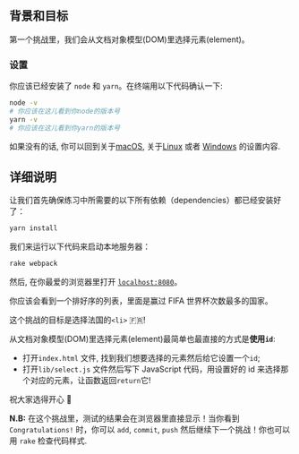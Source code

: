 ## 背景和目标

第一个挑战里，我们会从文档对象模型(DOM)里选择元素(element)。

### 设置

你应该已经安装了 `node` 和 `yarn`。在终端用以下代码确认一下:

```bash
node -v
# 你应该在这儿看到你node的版本号
yarn -v
# 你应该在这儿看到你yarn的版本号
```

如果没有的话, 你可以回到关于[macOS](https://github.com/lewagon/setup/blob/master/macos.cn.md#nodejs), 关于[Linux](https://github.com/lewagon/setup/blob/master/ubuntu.cn.md#nodejs) 或者 [Windows](https://github.com/lewagon/setup/blob/master/windows.cn.md#nodejs) 的设置内容.

## 详细说明

让我们首先确保练习中所需要的以下所有依赖（dependencies）都已经安装好了：

```bash
yarn install
```

我们来运行以下代码来启动本地服务器：

```bash
rake webpack
```

然后, 在你最爱的浏览器里打开 [`localhost:8080`](http://localhost:8080)。

你应该会看到一个排好序的列表，里面是赢过 FIFA 世界杯次数最多的国家。

这个挑战的目标是选择法国的`<li>` 🇫🇷!

从文档对象模型(DOM)里选择元素(element)最简单也最直接的方式是**使用`id`**:

- 打开`index.html` 文件, 找到我们想要选择的元素然后给它设置一个`id`;
- 打开`lib/select.js` 文件然后写下 JavaScript 代码，用设置好的 id 来选择那个对应的元素，让函数返回`return`它!

祝大家选得开心 🎣

**N.B:** 在这个挑战里，测试的结果会在浏览器里直接显示！当你看到 `Congratulations!` 时，你可以 `add`, `commit`, `push` 然后继续下一个挑战！你也可以用 `rake` 检查代码样式.
